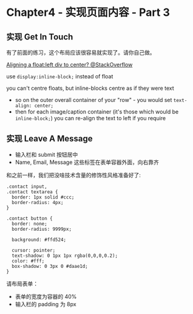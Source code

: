 # Chapter4 - 实现页面内容 - Part 3

## 实现 Get In Touch

有了前面的练习，这个布局应该很容易就实现了。请你自己做。

[Aligning a float:left div to center? @StackOverflow](http://stackoverflow.com/questions/5523632/aligning-a-floatleft-div-to-center)

use ```display:inline-block;``` instead of float

you can't centre floats, but inline-blocks centre as if they were text
- so on the outer overall container of your "row" - you would set ```text-align: center;``` 
- then for each image/caption container (it's those which would be ```inline-block;```) you can re-align the text to left if you require

## 实现 Leave A Message
- 输入栏和 submit 按钮居中
- Name, Email, Message 这些标签在表单容器外面，向右靠齐

和之前一样，我们把没啥技术含量的修饰性风格准备好了:
```
.contact input,
.contact textarea {
  border: 1px solid #ccc;
  border-radius: 4px;
}

.contact button {
  border: none;
  border-radius: 9999px;

  background: #ffd524;

  cursor: pointer;
  text-shadow: 0 1px 1px rgba(0,0,0,0.2);
  color: #fff;
  box-shadow: 0 3px 0 #daae1d;
}
```

请布局表单：

- 表单的宽度为容器的 40%
- 输入栏的 padding 为 8px